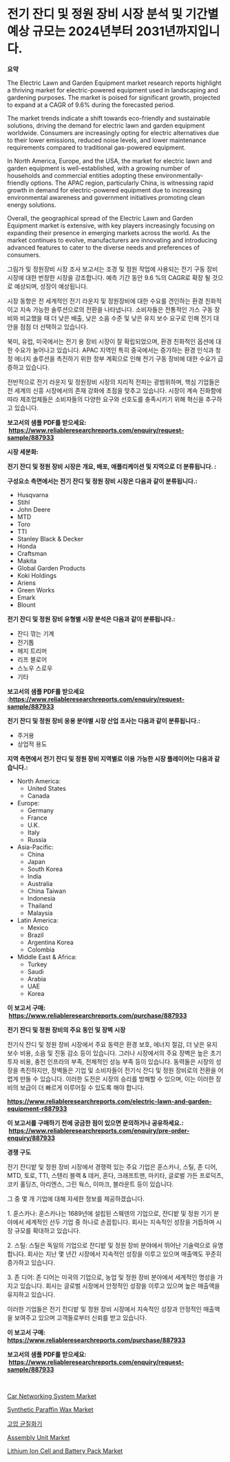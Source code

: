 <p><h1>전기 잔디 및 정원 장비 시장 분석 및 기간별 예상 규모는 2024년부터 2031년까지입니다.</h1></p><p><strong>요약</strong></p>
<p><p>The Electric Lawn and Garden Equipment market research reports highlight a thriving market for electric-powered equipment used in landscaping and gardening purposes. The market is poised for significant growth, projected to expand at a CAGR of 9.6% during the forecasted period.</p><p>The market trends indicate a shift towards eco-friendly and sustainable solutions, driving the demand for electric lawn and garden equipment worldwide. Consumers are increasingly opting for electric alternatives due to their lower emissions, reduced noise levels, and lower maintenance requirements compared to traditional gas-powered equipment.</p><p>In North America, Europe, and the USA, the market for electric lawn and garden equipment is well-established, with a growing number of households and commercial entities adopting these environmentally-friendly options. The APAC region, particularly China, is witnessing rapid growth in demand for electric-powered equipment due to increasing environmental awareness and government initiatives promoting clean energy solutions.</p><p>Overall, the geographical spread of the Electric Lawn and Garden Equipment market is extensive, with key players increasingly focusing on expanding their presence in emerging markets across the world. As the market continues to evolve, manufacturers are innovating and introducing advanced features to cater to the diverse needs and preferences of consumers.</p><p>그림가 및 정원장비 시장 조사 보고서는 조경 및 정원 작업에 사용되는 전기 구동 장비 시장에 대한 번창한 시장을 강조합니다. 예측 기간 동안 9.6 %의 CAGR로 확장 될 것으로 예상되며, 성장이 예상됩니다.</p><p>시장 동향은 전 세계적인 전기 라운지 및 정원장비에 대한 수요를 견인하는 환경 친화적이고 지속 가능한 솔루션으로의 전환을 나타냅니다. 소비자들은 전통적인 가스 구동 장비와 비교했을 때 더 낮은 배출, 낮은 소음 수준 및 낮은 유지 보수 요구로 인해 전기 대안을 점점 더 선택하고 있습니다.</p><p>북미, 유럽, 미국에서는 전기 용 장비 시장이 잘 확립되었으며, 환경 친화적인 옵션에 대한 수요가 늘어나고 있습니다. APAC 지역인 특히 중국에서는 증가하는 환경 인식과 청정 에너지 솔루션을 촉진하기 위한 정부 계획으로 인해 전기 구동 장비에 대한 수요가 급증하고 있습니다.</p><p>전반적으로 전기 라운지 및 정원장비 시장의 지리적 전파는 광범위하며, 핵심 기업들은 전 세계의 신흥 시장에서의 존재 강화에 초점을 맞추고 있습니다. 시장이 계속 진화함에 따라 제조업체들은 소비자들의 다양한 요구와 선호도를 충족시키기 위해 혁신을 추구하고 있습니다.</p></p>
<p><strong>보고서의 샘플 PDF를 받으세요: &nbsp;<a href="https://www.reliableresearchreports.com/enquiry/request-sample/887933">https://www.reliableresearchreports.com/enquiry/request-sample/887933</a></strong></p>
<p><strong>시장 세분화:</strong></p>
<p><strong> 전기 잔디 및 정원 장비 시장은 개요, 배포, 애플리케이션 및 지역으로 더 분류됩니다. :</strong></p>
<p><strong>구성요소 측면에서는 전기 잔디 및 정원 장비 시장은 다음과 같이 분류됩니다.:</strong></p>
<p><ul><li>Husqvarna</li><li>Stihl</li><li>John Deere</li><li>MTD</li><li>Toro</li><li>TTI</li><li>Stanley Black & Decker</li><li>Honda</li><li>Craftsman</li><li>Makita</li><li>Global Garden Products</li><li>Koki Holdings</li><li>Ariens</li><li>Green Works</li><li>Emark</li><li>Blount</li></ul></p>
<p><strong> 전기 잔디 및 정원 장비 유형별 시장 분석은 다음과 같이 분류됩니다.:</strong></p>
<p><ul><li>잔디 깎는 기계</li><li>전기톱</li><li>헤지 트리머</li><li>리프 블로어</li><li>스노우 스로우</li><li>기타</li></ul></p>
<p><strong>보고서의 샘플 PDF를 받으세요 :<a href="https://www.reliableresearchreports.com/enquiry/request-sample/887933">https://www.reliableresearchreports.com/enquiry/request-sample/887933</a></strong></p>
<p><strong> 전기 잔디 및 정원 장비 응용 분야별 시장 산업 조사는 다음과 같이 분류됩니다.:</strong></p>
<p><ul><li>주거용</li><li>상업적 용도</li></ul></p>
<p><strong>지역 측면에서 전기 잔디 및 정원 장비 지역별로 이용 가능한 시장 플레이어는 다음과 같습니다.:</strong></p>
<p><ul>
    <li>
        North America:
        <ul>
            <li>United States</li>
            <li>Canada</li>
        </ul>
    </li>
    <li>
        Europe:
        <ul>
            <li>Germany</li>
            <li>France</li>
            <li>U.K.</li>
            <li>Italy</li>
            <li>Russia</li>
        </ul>
    </li>
    <li>
        Asia-Pacific:
        <ul>
            <li>China</li>
            <li>Japan</li>
            <li>South Korea</li>
            <li>India</li>
            <li>Australia</li>
            <li>China Taiwan</li>
            <li>Indonesia</li>
            <li>Thailand</li>
            <li>Malaysia</li>
        </ul>
    </li>
    <li>
        Latin America:
        <ul>
            <li>Mexico</li>
            <li>Brazil</li>
            <li>Argentina Korea</li>
            <li>Colombia</li>
        </ul>
    </li>
    <li>
        Middle East & Africa:
        <ul>
            <li>Turkey</li>
            <li>Saudi</li>
            <li>Arabia</li>
            <li>UAE</li>
            <li>Korea</li>
        </ul>
    </li>
    </ul></p>
<p><strong>이 보고서 구매: &nbsp;<a href="https://www.reliableresearchreports.com/purchase/887933">https://www.reliableresearchreports.com/purchase/887933</a></strong></p>
<p><strong>전기 잔디 및 정원 장비의 주요 동인 및 장벽 시장</strong></p>
<p><p>전기식 잔디 및 정원 장비 시장에서 주요 동력은 환경 보호, 에너지 절감, 더 낮은 유지 보수 비용, 소음 및 진동 감소 등이 있습니다. 그러나 시장에서의 주요 장벽은 높은 초기 투자 비용, 충전 인프라의 부족, 전체적인 성능 부족 등이 있습니다. 동력들은 시장의 성장을 촉진하지만, 장벽들은 기업 및 소비자들이 전기식 잔디 및 정원 장비로의 전환을 어렵게 만들 수 있습니다. 이러한 도전은 시장의 승리를 방해할 수 있으며, 이는 이러한 장비의 보급이 더 빠르게 이루어질 수 있도록 해야 합니다.</p></p>
<p><strong><a href="https://www.reliableresearchreports.com/electric-lawn-and-garden-equipment-r887933">https://www.reliableresearchreports.com/electric-lawn-and-garden-equipment-r887933</a></strong></p>
<p><strong>이 보고서를 구매하기 전에 궁금한 점이 있으면 문의하거나 공유하세요.: &nbsp;<a href="https://www.reliableresearchreports.com/enquiry/pre-order-enquiry/887933">https://www.reliableresearchreports.com/enquiry/pre-order-enquiry/887933</a></strong></p>
<p><strong>경쟁 구도</strong></p>
<p><p>전기 잔디밭 및 정원 장비 시장에서 경쟁력 있는 주요 기업은 훈스카나, 스틸, 존 디어, MTD, 토로, TTI, 스탠리 블랙 & 데커, 혼다, 크래프트맨, 마키타, 글로벌 가든 프로덕츠, 코키 홀딩즈, 아리엔스, 그린 웍스, 이마크, 블라운트 등이 있습니다.</p><p>그 중 몇 개 기업에 대해 자세한 정보를 제공하겠습니다. </p><p>1. 훈스카나: 훈스카나는 1689년에 설립된 스웨덴의 기업으로, 잔디밭 및 정원 기기 분야에서 세계적인 선두 기업 중 하나로 손꼽힙니다. 회사는 지속적인 성장을 거듭하며 시장 규모를 확대하고 있습니다.</p><p>2. 스틸: 스틸은 독일의 기업으로 잔디밭 및 정원 장비 분야에서 뛰어난 기술력으로 유명합니다. 회사는 지난 몇 년간 시장에서 지속적인 성장을 이루고 있으며 매출액도 꾸준히 증가하고 있습니다.</p><p>3. 존 디어: 존 디어는 미국의 기업으로, 농업 및 정원 장비 분야에서 세계적인 명성을 가지고 있습니다. 회사는 글로벌 시장에서 안정적인 성장을 이루고 있으며 높은 매출액을 유지하고 있습니다.</p><p>이러한 기업들은 전기 잔디밭 및 정원 장비 시장에서 지속적인 성장과 안정적인 매출액을 보여주고 있으며 고객들로부터 신뢰를 받고 있습니다.</p></p>
<p><strong>이 보고서 구매: &nbsp; <a href="https://www.reliableresearchreports.com/purchase/887933">https://www.reliableresearchreports.com/purchase/887933</a></strong></p>
<p><strong>보고서의 샘플 PDF를 받으세요: &nbsp;<a href="https://www.reliableresearchreports.com/enquiry/request-sample/887933">https://www.reliableresearchreports.com/enquiry/request-sample/887933</a></strong><strong></strong></p>
<p>&nbsp;</p>
<p><p><a href="https://github.com/wwwkeltoum/Market-Research-Report-List-2/blob/main/car-networking-system-market.md">Car Networking System Market</a></p><p><a href="https://issuu.com/reportprime-2/docs/synthetic-paraffin-wax-market-size-2030.pptx">Synthetic Paraffin Wax Market</a></p><p><a href="https://github.com/FelipeGrrady654556/Market-Research-Report-List-1/blob/main/717041123434.md">고압 균질화기</a></p><p><a href="https://view.publitas.com/reportprime-1/analyzing-assembly-unit-market-global-industry-perspective-and-forecast-2024-to-2031/">Assembly Unit Market</a></p><p><a href="https://acidic-farm-354.notion.site/Lithium-Ion-Cell-and-Battery-Pack-Market-Report-Reveals-the-Latest-Trends-And-Growth-Opportunities-o-fdca72419a464a7e9418fe13d7ca6c04">Lithium Ion Cell and Battery Pack Market</a></p></p>